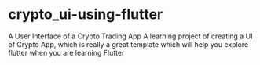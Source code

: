 # crypto_ui-using-flutter
A User Interface of a Crypto Trading App
A learning project of creating a UI of Crypto App, which is really a great template which will help you explore flutter when you are learning Flutter
